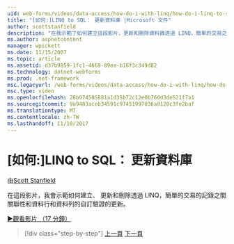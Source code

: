 ```yaml
---
uid: web-forms/videos/data-access/how-do-i-with-linq/how-do-i-linq-to-sql-updating-the-database
title: "[如何:]LINQ to SQL： 更新資料庫 |Microsoft 文件"
author: scottstanfield
description: "在我示範了如何建立這段影片，更新和刪除資料錄透過 LINQ，簡單的交易之間關聯性和自訂資料行的更新和..."
ms.author: aspnetcontent
manager: wpickett
ms.date: 11/15/2007
ms.topic: article
ms.assetid: d37b9859-1fc1-4669-89ea-b16f3c349d82
ms.technology: dotnet-webforms
ms.prod: .net-framework
msc.legacyurl: /web-forms/videos/data-access/how-do-i-with-linq/how-do-i-linq-to-sql-updating-the-database
msc.type: video
ms.openlocfilehash: 28b974505881a1d35b72c12e0b760d3de521f7a1
ms.sourcegitcommit: 9a9483aceb34591c97451997036a9120c3fe2baf
ms.translationtype: MT
ms.contentlocale: zh-TW
ms.lasthandoff: 11/10/2017
---
```

<a name="how-do-i-linq-to-sql-updating-the-database"></a>[如何:]LINQ to SQL： 更新資料庫
====================
由[Scott Stanfield](https://github.com/scottstanfield)

在這段影片，我會示範如何建立、 更新和刪除透過 LINQ，簡單的交易的記錄之間關聯性和資料行和資料列的自訂驗證的更新。

[&#9654;觀看影片 （17 分鐘）](https://channel9.msdn.com/Blogs/ASP-NET-Site-Videos/how-do-i-linq-to-sql-updating-the-database)

>[!div class="step-by-step"]
[上一頁](how-do-i-linq-to-sql-querying-the-database.md)
[下一頁](how-do-i-linq-to-sql-linqdatasource.md)
